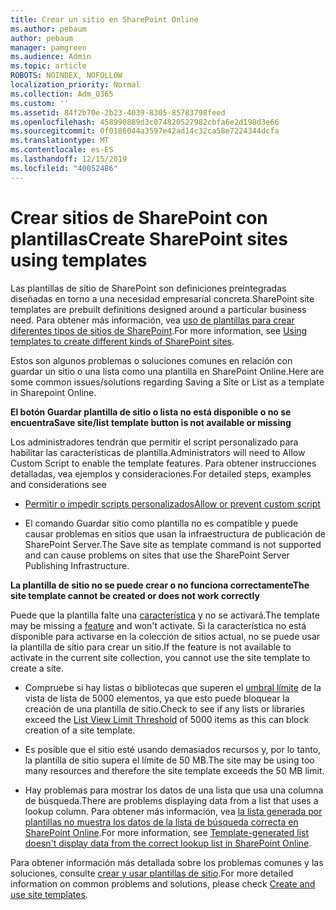 ```yaml
---
title: Crear un sitio en SharePoint Online
ms.author: pebaum
author: pebaum
manager: pamgreen
ms.audience: Admin
ms.topic: article
ROBOTS: NOINDEX, NOFOLLOW
localization_priority: Normal
ms.collection: Adm_O365
ms.custom: ''
ms.assetid: 84f2b70e-2b23-4039-8305-85783798feed
ms.openlocfilehash: 458990889d3c074820527982cbfa6e2d198d3e66
ms.sourcegitcommit: 0f0186044a3597e42ad14c32ca58e7224344dcfa
ms.translationtype: MT
ms.contentlocale: es-ES
ms.lasthandoff: 12/15/2019
ms.locfileid: "40052486"
---
```

# <a name="create-sharepoint-sites-using-templates"></a><span data-ttu-id="d5bc6-102">Crear sitios de SharePoint con plantillas</span><span class="sxs-lookup"><span data-stu-id="d5bc6-102">Create SharePoint sites using templates</span></span>

<span data-ttu-id="d5bc6-103">Las plantillas de sitio de SharePoint son definiciones preintegradas diseñadas en torno a una necesidad empresarial concreta.</span><span class="sxs-lookup"><span data-stu-id="d5bc6-103">SharePoint site templates are prebuilt definitions designed around a particular business need.</span></span> <span data-ttu-id="d5bc6-104">Para obtener más información, vea [uso de plantillas para crear diferentes tipos de sitios de SharePoint](https://support.office.com/article/using-templates-to-create-different-kinds-of-sharepoint-sites-449eccec-ff99-4cf3-b62e-dcfee37e8da4).</span><span class="sxs-lookup"><span data-stu-id="d5bc6-104">For more information, see [Using templates to create different kinds of SharePoint sites](https://support.office.com/article/using-templates-to-create-different-kinds-of-sharepoint-sites-449eccec-ff99-4cf3-b62e-dcfee37e8da4).</span></span>

<span data-ttu-id="d5bc6-105">Estos son algunos problemas o soluciones comunes en relación con guardar un sitio o una lista como una plantilla en SharePoint Online.</span><span class="sxs-lookup"><span data-stu-id="d5bc6-105">Here are some common issues/solutions regarding Saving a Site or List as a template in Sharepoint Online.</span></span> 

<span data-ttu-id="d5bc6-106">**El botón Guardar plantilla de sitio o lista no está disponible o no se encuentra**</span><span class="sxs-lookup"><span data-stu-id="d5bc6-106">**Save site/list template button is not available or missing**</span></span>

<span data-ttu-id="d5bc6-107">Los administradores tendrán que permitir el script personalizado para habilitar las características de plantilla.</span><span class="sxs-lookup"><span data-stu-id="d5bc6-107">Administrators will need to Allow Custom Script to enable the template features.</span></span> <span data-ttu-id="d5bc6-108">Para obtener instrucciones detalladas, vea ejemplos y consideraciones.</span><span class="sxs-lookup"><span data-stu-id="d5bc6-108">For detailed steps, examples and considerations see</span></span> 

- [<span data-ttu-id="d5bc6-109">Permitir o impedir scripts personalizados</span><span class="sxs-lookup"><span data-stu-id="d5bc6-109">Allow or prevent custom script</span></span>](https://docs.microsoft.com/sharepoint/allow-or-prevent-custom-script)

- <span data-ttu-id="d5bc6-110">El comando Guardar sitio como plantilla no es compatible y puede causar problemas en sitios que usan la infraestructura de publicación de SharePoint Server.</span><span class="sxs-lookup"><span data-stu-id="d5bc6-110">The Save site as template command is not supported and can cause problems on sites that use the SharePoint Server Publishing Infrastructure.</span></span>

<span data-ttu-id="d5bc6-111">**La plantilla de sitio no se puede crear o no funciona correctamente**</span><span class="sxs-lookup"><span data-stu-id="d5bc6-111">**The site template cannot be created or does not work correctly**</span></span>

<span data-ttu-id="d5bc6-112">Puede que la plantilla falte una [característica](https://social.technet.microsoft.com/wiki/contents/articles/14423.sharepoint-2013-existing-features-guid.aspx) y no se activará.</span><span class="sxs-lookup"><span data-stu-id="d5bc6-112">The template may be missing a [feature](https://social.technet.microsoft.com/wiki/contents/articles/14423.sharepoint-2013-existing-features-guid.aspx) and won't activate.</span></span> <span data-ttu-id="d5bc6-113">Si la característica no está disponible para activarse en la colección de sitios actual, no se puede usar la plantilla de sitio para crear un sitio.</span><span class="sxs-lookup"><span data-stu-id="d5bc6-113">If the feature is not available to activate in the current site collection, you cannot use the site template to create a site.</span></span>

- <span data-ttu-id="d5bc6-114">Compruebe si hay listas o bibliotecas que superen el [umbral límite](https://support.office.com/article/Manage-large-lists-and-libraries-in-SharePoint-B8588DAE-9387-48C2-9248-C24122F07C59) de la vista de lista de 5000 elementos, ya que esto puede bloquear la creación de una plantilla de sitio.</span><span class="sxs-lookup"><span data-stu-id="d5bc6-114">Check to see if any lists or libraries exceed the [List View Limit Threshold](https://support.office.com/article/Manage-large-lists-and-libraries-in-SharePoint-B8588DAE-9387-48C2-9248-C24122F07C59) of 5000 items as this can block creation of a site template.</span></span>

- <span data-ttu-id="d5bc6-115">Es posible que el sitio esté usando demasiados recursos y, por lo tanto, la plantilla de sitio supera el límite de 50 MB.</span><span class="sxs-lookup"><span data-stu-id="d5bc6-115">The site may be using too many resources and therefore the site template exceeds the 50 MB limit.</span></span>


- <span data-ttu-id="d5bc6-116">Hay problemas para mostrar los datos de una lista que usa una columna de búsqueda.</span><span class="sxs-lookup"><span data-stu-id="d5bc6-116">There are problems displaying data from a list that uses a lookup column.</span></span> <span data-ttu-id="d5bc6-117">Para obtener más información, vea [la lista generada por plantillas no muestra los datos de la lista de búsqueda correcta en SharePoint Online](https://docs.microsoft.com/sharepoint/support/lists-and-libraries/template-generated-list-incorrect-data).</span><span class="sxs-lookup"><span data-stu-id="d5bc6-117">For more information, see [Template-generated list doesn't display data from the correct lookup list in SharePoint Online](https://docs.microsoft.com/sharepoint/support/lists-and-libraries/template-generated-list-incorrect-data).</span></span>

<span data-ttu-id="d5bc6-118">Para obtener información más detallada sobre los problemas comunes y las soluciones, consulte [crear y usar plantillas de sitio](https://support.office.com/article/Create-and-use-site-templates-60371B0F-00E0-4C49-A844-34759EBDD989).</span><span class="sxs-lookup"><span data-stu-id="d5bc6-118">For more detailed information on common problems and solutions, please check [Create and use site templates](https://support.office.com/article/Create-and-use-site-templates-60371B0F-00E0-4C49-A844-34759EBDD989).</span></span>



